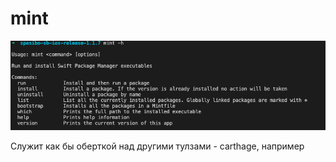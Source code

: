 # mint

![](<../../../.gitbook/assets/изображение (18).png>)

Служит как бы оберткой над другими тулзами - carthage, например

